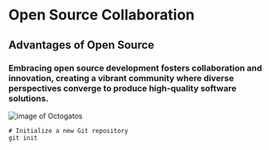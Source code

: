 # Open Source Collaboration

## Advantages of Open Source

### Embracing open source development fosters collaboration and innovation, creating a vibrant community where diverse perspectives converge to produce high-quality software solutions.

![image of Octogatos](https://octodex.github.com/images/Octogatos.png)

```
# Initialize a new Git repository
git init
```
